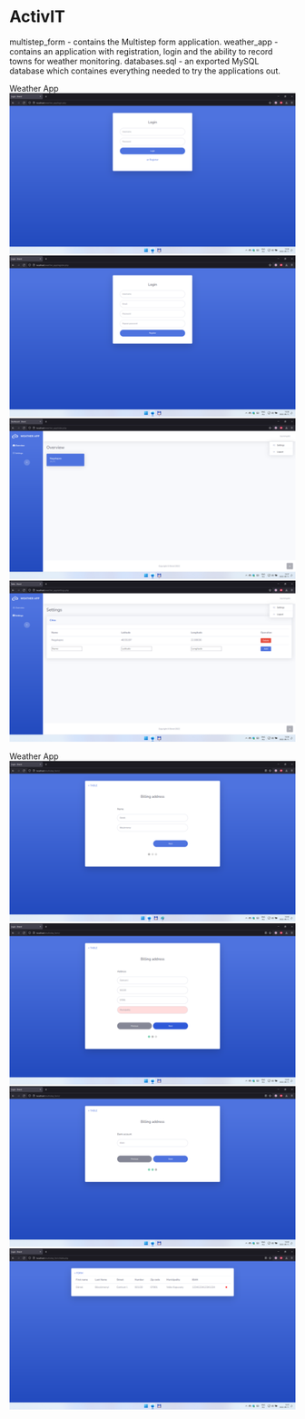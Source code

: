 # ActivIT

multistep_form - contains the Multistep form application.
weather_app - contains an application with registration, login and the ability to record towns for weather monitoring.
databases.sql - an exported MySQL database which containes everything needed to try the applications out.

Weather App
![Alt text](/weather_app/screenshots/1.png "Screenshot 1")
![Alt text](/weather_app/screenshots/2.png "Screenshot 2")
![Alt text](/weather_app/screenshots/3.png "Screenshot 3")
![Alt text](/weather_app/screenshots/4.png "Screenshot 4")


Weather App
![Alt text](/multistep_form/screenshots/1.png "Screenshot 1")
![Alt text](/multistep_form/screenshots/2.png "Screenshot 2")
![Alt text](/multistep_form/screenshots/3.png "Screenshot 3")
![Alt text](/multistep_form/screenshots/4.png "Screenshot 4")

